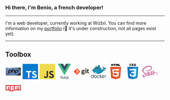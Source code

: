 ### Hi there, I'm Benio, a french developer!

---

I'm a web developer, currently working at Wizbii. You can find more information on my [portfolio](https://benio-b.github.io) (🚧 it's under construction, not all pages exist yet).

---

 ## Toolbox
<img src="https://raw.githubusercontent.com/devicons/devicon/master/icons/php/php-original.svg" alt="PHP logo" width="50px" height="50px" /> <img src="https://raw.githubusercontent.com/devicons/devicon/master/icons/typescript/typescript-original.svg" alt="TS logo" width="50px" height="50px" /> <img src="https://raw.githubusercontent.com/devicons/devicon/master/icons/javascript/javascript-original.svg" alt="JS logo" width="50px" height="50px" /> <img src="https://raw.githubusercontent.com/devicons/devicon/master/icons/vuejs/vuejs-original-wordmark.svg" alt="Vue.js logo" width="50px" height="50px" /> <img src="https://raw.githubusercontent.com/devicons/devicon/master/icons/git/git-original-wordmark.svg" alt="Git logo" width="50px" height="50px" /> <img src="https://raw.githubusercontent.com/devicons/devicon/master/icons/docker/docker-original-wordmark.svg" alt="Docker logo" width="50px" height="50px" /> <img src="https://raw.githubusercontent.com/devicons/devicon/master/icons/html5/html5-original-wordmark.svg" alt="HTML5 logo" width="50px" height="50px" /> <img src="https://raw.githubusercontent.com/devicons/devicon/master/icons/css3/css3-original-wordmark.svg" alt="CSS3 logo" width="50px" height="50px" /> <img src="https://raw.githubusercontent.com/devicons/devicon/master/icons/sass/sass-original.svg" alt="Sass logo" width="50px" height="50px" /> <img src="https://raw.githubusercontent.com/devicons/devicon/master/icons/npm/npm-original-wordmark.svg" alt="NPM logo" width="50px" height="50px" /> 


<!--
**Benio-B/Benio-B** is a ✨ _special_ ✨ repository because its `README.md` (this file) appears on your GitHub profile.

Here are some ideas to get you started:

- 🔭 I’m currently working on ...
- 🌱 I’m currently learning ...
- 👯 I’m looking to collaborate on ...
- 🤔 I’m looking for help with ...
- 💬 Ask me about ...
- 📫 How to reach me: ...
- 😄 Pronouns: ...
- ⚡ Fun fact: ...
-->
